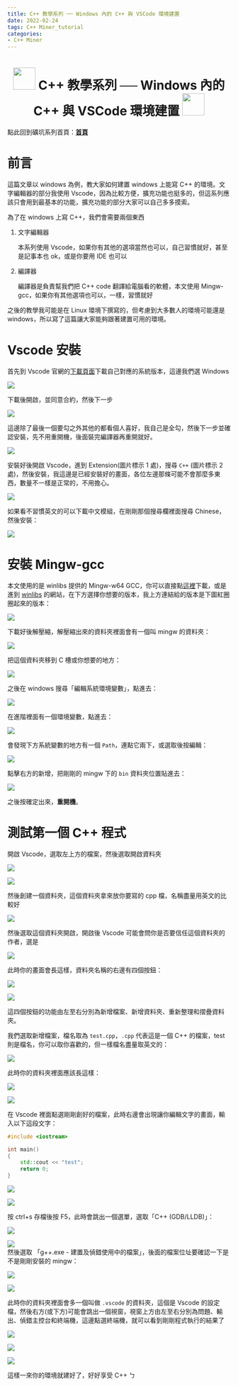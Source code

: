 ```yaml
---
title: C++ 教學系列 ── Windows 內的 C++ 與 VSCode 環境建置
date: 2022-02-24
tags: C++ Miner_tutorial
categories:
- C++ Miner
---
```


<h1><center><img src = "https://i.imgur.com/thmVmX6.png?w=1000" height = 50> C++ 教學系列 ── Windows 內的 C++ 與 VSCode 環境建置 <img src = "https://i.imgur.com/thmVmX6.png?w=1000" height = 50></center></h1>  

點此回到礦坑系列首頁：<strong><a href = "https://hackmd.io/@Mes/Cpp_Miner/https%3A%2F%2Fhackmd.io%2F%40Mes%2FPreface" class = "redlink">首頁</a></strong>  

# 前言  

這篇文章以 windows 為例，教大家如何建置 windows 上能寫 C++ 的環境。文字編輯器的部分我使用 Vscode，因為比較方便，擴充功能也挺多的，但這系列應該只會用到最基本的功能，擴充功能的部分大家可以自己多多摸索。  

為了在 windows 上寫 C++，我們會需要兩個東西  

1. 文字編輯器  

    本系列使用 Vscode，如果你有其他的選項當然也可以，自己習慣就好，甚至是記事本也 ok，或是你要用 IDE 也可以  

2. 編譯器  

    編譯器是負責幫我們把 C++ code 翻譯給電腦看的軟體，本文使用 Mingw-gcc，如果你有其他選項也可以，一樣，習慣就好  

之後的教學我可能是在 Linux 環境下撰寫的，但考慮到大多數人的環境可能還是 windows，所以寫了這篇讓大家能夠跟著建置可用的環境。  

# Vscode 安裝  

首先到 Vscode 官網的[下載頁面](https://code.visualstudio.com/download)下載自己對應的系統版本，這邊我們選 Windows  

![](https://i.imgur.com/56JpJz7.png)  

下載後開啟，並同意合約，然後下一步  

![](https://i.imgur.com/QD5XzvG.png)  

這邊除了最後一個要勾之外其他的都看個人喜好，我自己是全勾，然後下一步並確認安裝，先不用重開機，後面裝完編譯器再重開就好。  

![](https://i.imgur.com/nsJWPVE.png)  

安裝好後開啟 Vscode，進到 Extension(圖片標示 1 處)，搜尋 `C++` (圖片標示 2 處)，然後安裝，我這邊是已經安裝好的畫面，各位左邊那條可能不會那麼多東西，數量不一樣是正常的，不用擔心。  

![](https://i.imgur.com/fqfjlXi.png)  

如果看不習慣英文的可以下載中文模組，在剛剛那個搜尋欄裡面搜尋 Chinese，然後安裝：  

![](https://i.imgur.com/nvssG0p.png)  

# 安裝 Mingw-gcc  

本文使用的是 winlibs 提供的 Mingw-w64 GCC，你可以直接點[這裡](https://github.com/brechtsanders/winlibs_mingw/releases/download/11.2.0-9.0.0-ucrt-r5/winlibs-x86_64-posix-seh-gcc-11.2.0-mingw-w64ucrt-9.0.0-r5.7z)下載，或是進到 [winlibs](https://winlibs.com/) 的網站，在下方選擇你想要的版本，我上方連結給的版本是下圖紅圈圈起來的版本：  

![](https://i.imgur.com/7BgII7U.png)  

下載好後解壓縮，解壓縮出來的資料夾裡面會有一個叫 mingw 的資料夾：  

![](https://i.imgur.com/qTV67LN.png)  

把這個資料夾移到 C 槽或你想要的地方：  

![](https://i.imgur.com/BgbgUDi.png)  

之後在 windows 搜尋「編輯系統環境變數」，點進去：  

![](https://i.imgur.com/w8yfayQ.png)  

在進階裡面有一個環境變數，點進去：  

![](https://i.imgur.com/pgMTKuw.png)  

會發現下方系統變數的地方有一個 `Path`，連點它兩下，或選取後按編輯：  

![](https://i.imgur.com/ptIGjnL.png)  

點擊右方的新增，把剛剛的 mingw 下的 `bin` 資料夾位置貼進去：  

![](https://i.imgur.com/VLd7vOi.png)  

之後按確定出來，<strong><span class = "yellow">重開機</span></strong>。  

# 測試第一個 C++ 程式  

開啟 Vscode，選取左上方的檔案，然後選取開啟資料夾  

![](https://i.imgur.com/xJd0BNT.png)  

![](https://i.imgur.com/aKxOwxu.png)  

然後創建一個資料夾，這個資料夾拿來放你要寫的 cpp 檔，名稱盡量用英文的比較好  

![](https://i.imgur.com/eC9x6wG.png)  

然後選取這個資料夾開啟，開啟後 Vscode 可能會問你是否要信任這個資料夾的作者，選是  

![](https://i.imgur.com/K7E8Vai.png)  

此時你的畫面會長這樣，資料夾名稱的右邊有四個按鈕：  

![](https://i.imgur.com/cSabeng.png)  

![](https://i.imgur.com/oqp9k55.png)  

這四個按鈕的功能由左至右分別為新增檔案、新增資料夾、重新整理和摺疊資料夾。  

我們選取新增檔案，檔名取為 `test.cpp`，`.cpp` 代表這是一個 C++ 的檔案，test 則是檔名，你可以取你喜歡的，但一樣檔名盡量取英文的：  

![](https://i.imgur.com/RlMEPwt.png)  

此時你的資料夾裡面應該長這樣：  

![](https://i.imgur.com/3pXrpSs.png)  

![](https://i.imgur.com/EzGA3D9.png)  

在 Vscode 裡面點選剛剛創好的檔案，此時右邊會出現讓你編輯文字的畫面，輸入以下這段文字：  

```cpp  
#include <iostream>  

int main()  
{  
    std::cout << "test";  
    return 0;  
}  
```  

![](https://i.imgur.com/trtTKqf.png)  

![](https://i.imgur.com/FS4ehKL.png)  

按 ctrl+s 存檔後按 F5，此時會跳出一個選單，選取「C++ (GDB/LLDB)」：  

![](https://i.imgur.com/n0YekM9.png)  

![](https://i.imgur.com/eWxGvYW.png)  
然後選取 「g++.exe - 建置及偵錯使用中的檔案」，後面的檔案位址要確認一下是不是剛剛安裝的 mingw：  

![](https://i.imgur.com/bHFNHMM.png)  

![](https://i.imgur.com/b0GDfWb.png)  

此時你的資料夾裡面會多一個叫做 `.vscode` 的資料夾，這個是 Vscode 的設定檔，然後右方(或下方)可能會跳出一個視窗，視窗上方由左至右分別為問題、輸出、偵錯主控台和終端機，這邊點選終端機，就可以看到剛剛程式執行的結果了  

![](https://i.imgur.com/zDhGEbK.png)  

![](https://i.imgur.com/m4TrOQm.png)  

![](https://i.imgur.com/oLBBwCM.png)  

這樣一來你的環境就建好了，好好享受 C++ ㄅ